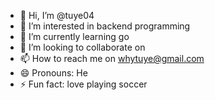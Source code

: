- 👋 Hi, I’m @tuye04
- 👀 I’m interested in backend programming  
- 🌱 I’m currently learning go 
- 💞️ I’m looking to collaborate on 
- 📫 How to reach me on whytuye@gmail.com
- 😄 Pronouns: He
- ⚡ Fun fact: love playing soccer 

<!---
tuye04/tuye04 is a ✨ special ✨ repository because its `README.md` (this file) appears on your GitHub profile.
You can click the Preview link to take a look at your changes.
--->
